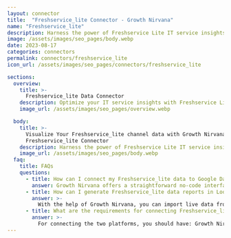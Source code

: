 ```yaml
---
layout: connector
title:  "Freshservice_lite Connector - Growth Nirvana"
name: "Freshservice_lite"
description: Harness the power of Freshservice Lite IT service insights integrated into Looker Studio for strategic IT management decisions.
image: /assets/images/seo_pages/body.webp
date: 2023-08-17
categories: connectors
permalink: connectors/freshservice_lite
icon_url: /assets/images/seo_pages/connectors/freshservice_lite

sections:
  overview:
    title: >-
      Freshservice_lite Data Connector
    description: Optimize your IT service insights with Freshservice Lite integration. Seamlessly merge IT service data from Freshservice Lite with Looker Studio's analytical capabilities, unlocking insights that drive service strategies, ticket resolution, and operational excellence.
    image_url: /assets/images/seo_pages/overview.webp

  body:
    title: >-
      Visualize Your Freshservice_lite channel data with Growth Nirvana's
      Freshservice_lite Connector
    description: Harness the power of Freshservice Lite IT service insights integrated into Looker Studio for strategic IT management decisions.
    image_url: /assets/images/seo_pages/body.webp
  faq:
    title: FAQs
    questions:
      - title: How can I connect my Freshservice_lite data to Google Data Studio/Looker Studio?
        answer: Growth Nirvana offers a straightforward no-code interface to connect to Freshservice_lite data sources.
      - title: How can I generate Freshservice_lite data reports in Looker Studio?
        answer: >-
          With the help of Growth Nirvana, you can import live data from Freshservice_lite into Looker Studio. These data can be viewed in charts, tables, and dashboards to generate branded reports that can be shared instantly.
      - title: What are the requirements for connecting Freshservice_lite and Looker Studio?
        answer: >-
          For connecting the two platforms, you should have: Growth Nirvana Account and Freshservice_lite Ads Account
---
```

